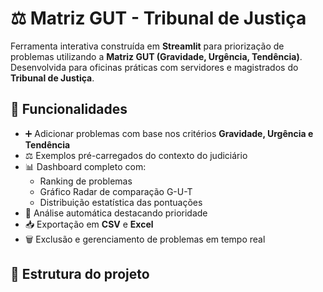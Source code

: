# ⚖️ Matriz GUT - Tribunal de Justiça

Ferramenta interativa construída em **Streamlit** para priorização de problemas utilizando a **Matriz GUT (Gravidade, Urgência, Tendência)**.  
Desenvolvida para oficinas práticas com servidores e magistrados do **Tribunal de Justiça**.  

## 🚀 Funcionalidades

- ➕ Adicionar problemas com base nos critérios **Gravidade, Urgência e Tendência**
- ⚖️ Exemplos pré-carregados do contexto do judiciário
- 📊 Dashboard completo com:
  - Ranking de problemas
  - Gráfico Radar de comparação G-U-T
  - Distribuição estatística das pontuações
- 🎯 Análise automática destacando prioridade
- 📥 Exportação em **CSV** e **Excel**
- 🗑️ Exclusão e gerenciamento de problemas em tempo real

## 📂 Estrutura do projeto